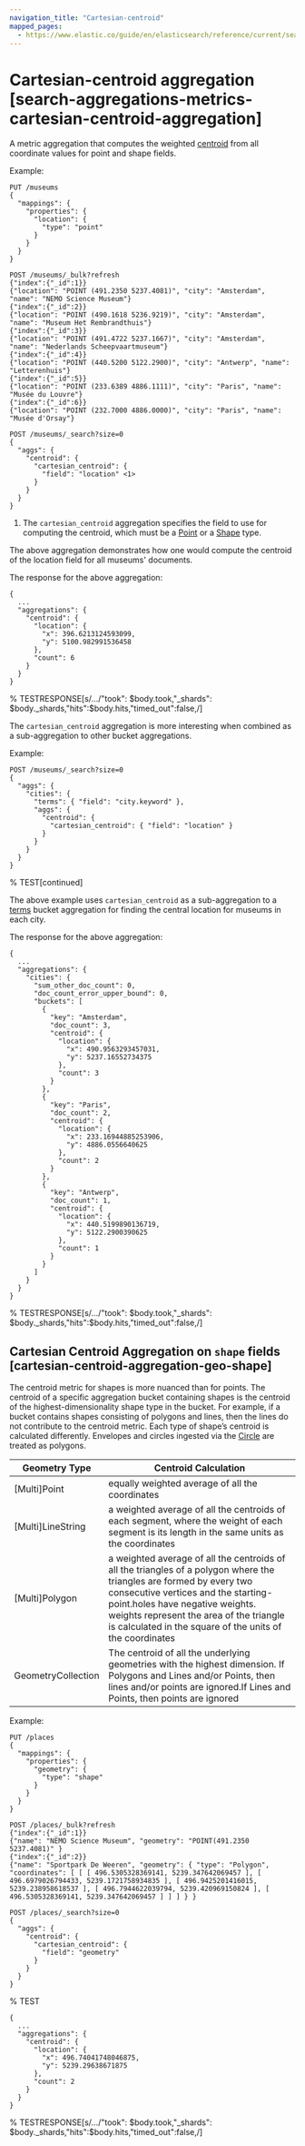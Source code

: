 ```yaml
---
navigation_title: "Cartesian-centroid"
mapped_pages:
  - https://www.elastic.co/guide/en/elasticsearch/reference/current/search-aggregations-metrics-cartesian-centroid-aggregation.html
---
```


# Cartesian-centroid aggregation [search-aggregations-metrics-cartesian-centroid-aggregation]


A metric aggregation that computes the weighted [centroid](https://en.wikipedia.org/wiki/Centroid) from all coordinate values for point and shape fields.

Example:

```console
PUT /museums
{
  "mappings": {
    "properties": {
      "location": {
        "type": "point"
      }
    }
  }
}

POST /museums/_bulk?refresh
{"index":{"_id":1}}
{"location": "POINT (491.2350 5237.4081)", "city": "Amsterdam", "name": "NEMO Science Museum"}
{"index":{"_id":2}}
{"location": "POINT (490.1618 5236.9219)", "city": "Amsterdam", "name": "Museum Het Rembrandthuis"}
{"index":{"_id":3}}
{"location": "POINT (491.4722 5237.1667)", "city": "Amsterdam", "name": "Nederlands Scheepvaartmuseum"}
{"index":{"_id":4}}
{"location": "POINT (440.5200 5122.2900)", "city": "Antwerp", "name": "Letterenhuis"}
{"index":{"_id":5}}
{"location": "POINT (233.6389 4886.1111)", "city": "Paris", "name": "Musée du Louvre"}
{"index":{"_id":6}}
{"location": "POINT (232.7000 4886.0000)", "city": "Paris", "name": "Musée d'Orsay"}

POST /museums/_search?size=0
{
  "aggs": {
    "centroid": {
      "cartesian_centroid": {
        "field": "location" <1>
      }
    }
  }
}
```

1. The `cartesian_centroid` aggregation specifies the field to use for computing the centroid, which must be a [Point](/reference/elasticsearch/mapping-reference/point.md) or a [Shape](/reference/elasticsearch/mapping-reference/shape.md) type.


The above aggregation demonstrates how one would compute the centroid of the location field for all museums' documents.

The response for the above aggregation:

```console-result
{
  ...
  "aggregations": {
    "centroid": {
      "location": {
        "x": 396.6213124593099,
        "y": 5100.982991536458
      },
      "count": 6
    }
  }
}
```
% TESTRESPONSE[s/\.\.\./"took": $body.took,"_shards": $body._shards,"hits":$body.hits,"timed_out":false,/]

The `cartesian_centroid` aggregation is more interesting when combined as a sub-aggregation to other bucket aggregations.

Example:

```console
POST /museums/_search?size=0
{
  "aggs": {
    "cities": {
      "terms": { "field": "city.keyword" },
      "aggs": {
        "centroid": {
          "cartesian_centroid": { "field": "location" }
        }
      }
    }
  }
}
```
% TEST[continued]

The above example uses `cartesian_centroid` as a sub-aggregation to a [terms](/reference/aggregations/search-aggregations-bucket-terms-aggregation.md) bucket aggregation for finding the central location for museums in each city.

The response for the above aggregation:

```console-result
{
  ...
  "aggregations": {
    "cities": {
      "sum_other_doc_count": 0,
      "doc_count_error_upper_bound": 0,
      "buckets": [
        {
          "key": "Amsterdam",
          "doc_count": 3,
          "centroid": {
            "location": {
              "x": 490.9563293457031,
              "y": 5237.16552734375
            },
            "count": 3
          }
        },
        {
          "key": "Paris",
          "doc_count": 2,
          "centroid": {
            "location": {
              "x": 233.16944885253906,
              "y": 4886.0556640625
            },
            "count": 2
          }
        },
        {
          "key": "Antwerp",
          "doc_count": 1,
          "centroid": {
            "location": {
              "x": 440.5199890136719,
              "y": 5122.2900390625
            },
            "count": 1
          }
        }
      ]
    }
  }
}
```
% TESTRESPONSE[s/\.\.\./"took": $body.took,"_shards": $body._shards,"hits":$body.hits,"timed_out":false,/]

## Cartesian Centroid Aggregation on `shape` fields [cartesian-centroid-aggregation-geo-shape]

The centroid metric for shapes is more nuanced than for points. The centroid of a specific aggregation bucket containing shapes is the centroid of the highest-dimensionality shape type in the bucket. For example, if a bucket contains shapes consisting of polygons and lines, then the lines do not contribute to the centroid metric. Each type of shape’s centroid is calculated differently. Envelopes and circles ingested via the [Circle](/reference/enrich-processor/ingest-circle-processor.md) are treated as polygons.

| Geometry Type | Centroid Calculation |
| --- | --- |
| [Multi]Point | equally weighted average of all the coordinates |
| [Multi]LineString | a weighted average of all the centroids of each segment, where the weight of each segment is its length in the same units as the coordinates |
| [Multi]Polygon | a weighted average of all the centroids of all the triangles of a polygon where the triangles are formed by every two consecutive vertices and the starting-point.holes have negative weights. weights represent the area of the triangle is calculated in the square of the units of the coordinates |
| GeometryCollection | The centroid of all the underlying geometries with the highest dimension. If Polygons and Lines and/or Points, then lines and/or points are ignored.If Lines and Points, then points are ignored |

Example:

```console
PUT /places
{
  "mappings": {
    "properties": {
      "geometry": {
        "type": "shape"
      }
    }
  }
}

POST /places/_bulk?refresh
{"index":{"_id":1}}
{"name": "NEMO Science Museum", "geometry": "POINT(491.2350 5237.4081)" }
{"index":{"_id":2}}
{"name": "Sportpark De Weeren", "geometry": { "type": "Polygon", "coordinates": [ [ [ 496.5305328369141, 5239.347642069457 ], [ 496.6979026794433, 5239.1721758934835 ], [ 496.9425201416015, 5239.238958618537 ], [ 496.7944622039794, 5239.420969150824 ], [ 496.5305328369141, 5239.347642069457 ] ] ] } }

POST /places/_search?size=0
{
  "aggs": {
    "centroid": {
      "cartesian_centroid": {
        "field": "geometry"
      }
    }
  }
}
```
% TEST

```console-result
{
  ...
  "aggregations": {
    "centroid": {
      "location": {
        "x": 496.74041748046875,
        "y": 5239.29638671875
      },
      "count": 2
    }
  }
}
```
% TESTRESPONSE[s/\.\.\./"took": $body.took,"_shards": $body._shards,"hits":$body.hits,"timed_out":false,/]
